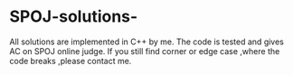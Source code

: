 # SPOJ-solutions-

All solutions are implemented in C++ by me. The code is tested and gives AC on SPOJ online judge. 
If you still find corner or edge case ,where the code breaks ,please contact me.

